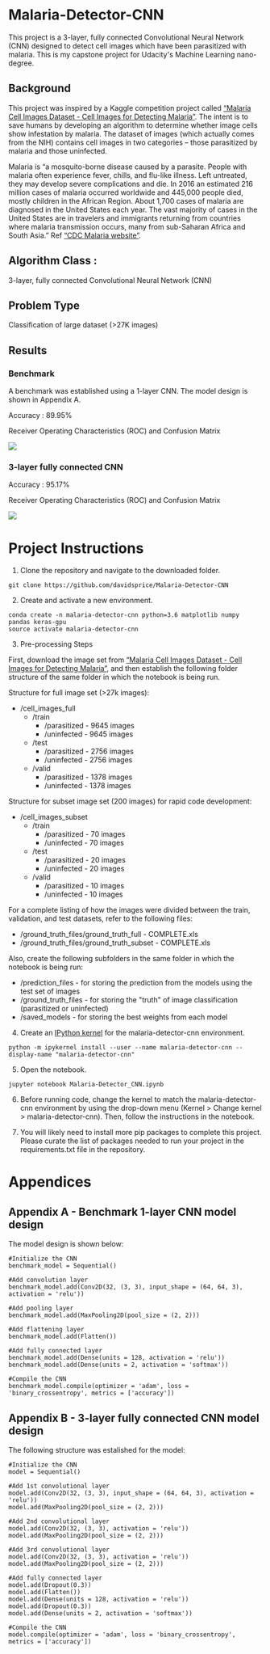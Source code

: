 # Malaria-Detector-CNN
This project is a 3-layer, fully connected Convolutional Neural Network (CNN) designed to detect cell images which have been parasitized with malaria.  This is my capstone project for Udacity's Machine Learning nano-degree.

## Background
This project was inspired by a Kaggle competition project called <a href="https://www.kaggle.com/iarunava/cell-images-for-detecting-malaria">“Malaria Cell Images Dataset - Cell Images for Detecting Malaria”</a>. The intent is to save humans by developing an algorithm to determine whether image cells show infestation by malaria. The dataset of images (which actually comes from the NIH) contains cell images in two categories – those parasitized by malaria and those uninfected.

Malaria is “a mosquito-borne disease caused by a parasite. People with malaria often experience fever, chills, and flu-like illness. Left untreated, they may develop severe complications and die. In 2016 an estimated 216 million cases of malaria occurred worldwide and 445,000 people died, mostly children in the African Region. About 1,700 cases of malaria are diagnosed in the United States each year. The vast majority of cases in the United States are in travelers and immigrants returning from countries where malaria transmission occurs, many from sub-Saharan Africa and South Asia.” Ref <a href="https://www.cdc.gov/parasites/malaria/index.html">“CDC Malaria website”</a>.

## Algorithm Class :
3-layer, fully connected Convolutional Neural Network (CNN)

## Problem Type
Classification of large dataset (>27K images)

## Results

### Benchmark
A benchmark was established using a 1-layer CNN.  The model design is shown in Appendix A.

Accuracy : 89.95%

Receiver Operating Characteristics (ROC) and Confusion Matrix

![](ROC_and_CM_Results-Benchmark.png)

### 3-layer fully connected CNN

Accuracy : 95.17%

Receiver Operating Characteristics (ROC) and Confusion Matrix

![](ROC_and_CM_Results-Full.png)

# Project Instructions
1. Clone the repository and navigate to the downloaded folder.

~~~~
git clone https://github.com/davidsprice/Malaria-Detector-CNN
~~~~

2. Create and activate a new environment.

~~~~
conda create -n malaria-detector-cnn python=3.6 matplotlib numpy pandas keras-gpu
source activate malaria-detector-cnn
~~~~

3. Pre-processing Steps

First, download the image set from <a href="https://www.kaggle.com/iarunava/cell-images-for-detecting-malaria">“Malaria Cell Images Dataset - Cell Images for Detecting Malaria”</a>, and then establish the following folder structure of the same folder in which the notebook is being run.
            
Structure for full image set (>27k images):
   * /cell_images_full
        * /train
            * /parasitized - 9645 images
            * /uninfected - 9645 images
        * /test
            * /parasitized - 2756 images
            * /uninfected - 2756 images
        * /valid
            * /parasitized - 1378 images
            * /uninfected - 1378 images

Structure for subset image set (200 images) for rapid code development:
   * /cell_images_subset
        * /train
            * /parasitized - 70 images
            * /uninfected - 70 images
        * /test
            * /parasitized - 20 images
            * /uninfected - 20 images
        * /valid
            * /parasitized - 10 images
            * /uninfected - 10 images

For a complete listing of how the images were divided between the train, validation, and test datasets, refer to the following files:
   * /ground_truth_files/ground_truth_full - COMPLETE.xls
   * /ground_truth_files/ground_truth_subset - COMPLETE.xls

Also, create the following subfolders in the same folder in which the notebook is being run:
   * /prediction_files - for storing the prediction from the models using the test set of images
   * /ground_truth_files - for storing the "truth" of image classification (parasitized or uninfected)
   * /saved_models - for storing the best weights from each model

4. Create an [IPython kernel](https://ipython.readthedocs.io/en/stable/install/kernel_install.html) for the malaria-detector-cnn environment.

~~~~
python -m ipykernel install --user --name malaria-detector-cnn --display-name "malaria-detector-cnn"
~~~~

5. Open the notebook.

~~~~
jupyter notebook Malaria-Detector_CNN.ipynb
~~~~

6. Before running code, change the kernel to match the malaria-detector-cnn environment by using the drop-down menu (Kernel > Change kernel > malaria-detector-cnn). Then, follow the instructions in the notebook.

7. You will likely need to install more pip packages to complete this project. Please curate the list of packages needed to run your project in the requirements.txt file in the repository.

# Appendices

## Appendix A - Benchmark 1-layer CNN model design
The model design is shown below:

    #Initialize the CNN
    benchmark_model = Sequential()

    #Add convolution layer
    benchmark_model.add(Conv2D(32, (3, 3), input_shape = (64, 64, 3), activation = 'relu'))

    #Add pooling layer
    benchmark_model.add(MaxPooling2D(pool_size = (2, 2)))

    #Add flattening layer
    benchmark_model.add(Flatten())

    #Add fully connected layer
    benchmark_model.add(Dense(units = 128, activation = 'relu'))
    benchmark_model.add(Dense(units = 2, activation = 'softmax'))

    #Compile the CNN
    benchmark_model.compile(optimizer = 'adam', loss = 'binary_crossentropy', metrics = ['accuracy'])
    
## Appendix B - 3-layer fully connected CNN model design
The following structure was estalished for the model:

    #Initialize the CNN
    model = Sequential()

    #Add 1st convolutional layer
    model.add(Conv2D(32, (3, 3), input_shape = (64, 64, 3), activation = 'relu'))
    model.add(MaxPooling2D(pool_size = (2, 2)))

    #Add 2nd convolutional layer
    model.add(Conv2D(32, (3, 3), activation = 'relu'))
    model.add(MaxPooling2D(pool_size = (2, 2)))

    #Add 3rd convolutional layer
    model.add(Conv2D(32, (3, 3), activation = 'relu'))
    model.add(MaxPooling2D(pool_size = (2, 2)))

    #Add fully connected layer
    model.add(Dropout(0.3))
    model.add(Flatten())
    model.add(Dense(units = 128, activation = 'relu'))
    model.add(Dropout(0.3))
    model.add(Dense(units = 2, activation = 'softmax'))

    #Compile the CNN
    model.compile(optimizer = 'adam', loss = 'binary_crossentropy', metrics = ['accuracy'])
